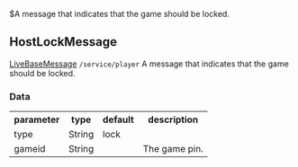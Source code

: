 $A message that indicates that the game should be locked.
## HostLockMessage
<span class="extends"><a href="/enum/LiveBaseMessage">LiveBaseMessage</a></span>
<span class="channel"><code>/service/player</code></span>
A message that indicates that the game should be locked.

### Data
<table>
  <tr>
    <th>parameter</th>
    <th>type</th>
    <th>default</th>
    <th>description</th>
  </tr>
  <tr>
    <td>type</td>
    <td>String</td>
    <td>lock</td>
    <td></td>
  </tr>
  <tr>
    <td>gameid</td>
    <td>String</td>
    <td></td>
    <td>The game pin.</td>
  </tr>
</table>
